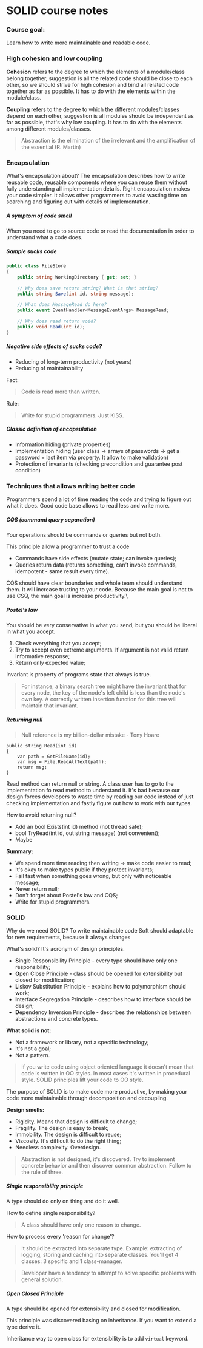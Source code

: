 # SOLID course notes

### Course goal:
Learn how to write more maintainable and readable code.

### High cohesion and low coupling
**Cohesion** refers to the degree to which the elements of a module/class belong together, suggestion is all the related code should be close to each other, so we should strive for high cohesion and bind all related code together as far as possible. It has to do with the elements within the module/class.

**Coupling** refers to the degree to which the different modules/classes depend on each other, suggestion is all modules should be independent as far as possible, that's why low coupling. It has to do with the elements among different modules/classes.

> Abstraction is the elimination of the irrelevant and the amplification of the essential (R. Martin)

### Encapsulation
What's encapsulation about?
The encapsulation describes how to write reusable code, reusable components where you can reuse them without fully understanding all implementation details.
Right encapsulation makes your code simpler. It allows other programmers to avoid wasting time on searching and figuring out with details of implementation.

##### A symptom of code smell
When you need to go to source code or read the documentation in order to understand what a code does.

##### Sample sucks code

```C#
public class FileStore 
{
    public string WorkingDirectory { get; set; }

    // Why does save return string? What is that string?
    public string Save(int id, string message);

    // What does MessageRead do here?
    public event EventHandler<MessageEventArgs> MessageRead;

    // Why does read return void?
    public void Read(int id);
}
```

##### Negative side effects of sucks code?
- Reducing of long-term productivity (not years)
- Reducing of maintainability 

Fact: 
> Code is read more than written. 

Rule:
> Write for stupid programmers. Just KISS.

##### Classic definition of encapsulation
- Information hiding (private properties)
- Implementation hiding (user class -> arrays of passwords -> get a password = last item via property. It allow to make validation)
- Protection of invariants (checking precondition and guarantee post condition)

### Techniques that allows writing better code

Programmers spend a lot of time reading the code and trying to figure out what it does. 
Good code base allows to read less and write more.

##### CQS (command query separation)
Your operations should be commands or queries but not both.

This principle allow a programmer to trust a code
- Commands have side effects (mutate state; can invoke queries);
- Queries return data (returns something, can't invoke commands, idempotent - same result every time).

CQS should have clear boundaries and whole team should understand them. It will increase trusting to your code.
Because the main goal is not to use CSQ, the main goal is increase productivity.\

##### Postel's law
You should be very conservative in what you send, but you should be liberal in what you accept.
1. Check everything that you accept;
2. Try to accept even extreme arguments. If argument is not valid return informative response;
3. Return only expected value;

Invariant is property of programs state that always is true.
> For instance, a binary search tree might have the invariant that for every node, the key of the node's left child is less than the node's own key. A correctly written insertion function for this tree will maintain that invariant.

##### Returning null 
> Null reference is my billion-dollar mistake - Tony Hoare

```
public string Read(int id)
{
    var path = GetFileName(id);
    var msg = File.ReadAllText(path);
    return msg;
}
```

Read method can return null or string. A class user has to go to the implementation fo read method to understand it. 
It's bad because our design forces developers to waste time by reading our code instead of just checking implementation and fastly figure out how to work with our types.

How to avoid returning null?
- Add an bool Exists(int id) method (not thread safe); 
- bool TryRead(int id, out string message) (not convenient);
- Maybe

**Summary:**
- We spend more time reading then writing -> make code easier to read;
- It's okay to make types public if they protect invariants;
- Fail fast when something goes wrong, but only with noticeable message;
- Never return null;
- Don't forget about Postel's law and CQS;
- Write for stupid programmers.

### SOLID

Why do we need SOLID?
To write maintainable code
Soft should adaptable for new requirements, because it always changes

What's solid? It's acronym of design principles.
- **S**ingle Responsibility Principle - every type should have only one responsibility;
- **O**pen Close Principle - class should be opened for extensibility but closed for modification;
- **L**iskov Substitution Principle - explains how to polymorphism should work; 
- **I**nterface Segregation Principle - describes how to interface should be design;
- **D**ependency Inversion Principle - describes the relationships between abstractions and concrete types.

**What solid is not:**
- Not a framework or library, not a specific technology;
- It's not a goal;
- Not a pattern.

> If you write code using object oriented language it doesn't mean that code is written in OO styles. In most cases it's written in procedural style.
> SOLID principles lift your code to OO style.

The purpose of SOLID is to make code more productive, by making your code more maintainable through decomposition and decoupling.

**Design smells:**
- Rigidity. Means that design is difficult to change;
- Fragility. The design is easy to break;
- Immobility. The design is difficult to reuse;
- Viscosity. It's difficult to do the right thing;
- Needless complexity. Overdesign.

> Abstraction is not designed, it's discovered. 
Try to implement concrete behavior and then discover common abstraction.
Follow to the rule of three. 

##### Single responsibility principle

A type should do only on thing and do it well.

How to define single responsibility?
> A class should have only one reason to change.

How to process every 'reason for change'? 
> It should be extracted into separate type.
Example: extracting of logging, storing and caching into separate classes.
You'll get 4 classes: 3 specific and 1 class-manager.

> Developer have a tendency to attempt to solve specific problems with general solution.


##### Open Closed Principle

A type should be opened for extensibility and closed for modification.

This principle was discovered basing on inheritance. If you want to extend a type derive it.

Inheritance way to open class for extensibility is to add `virtual` keyword.
